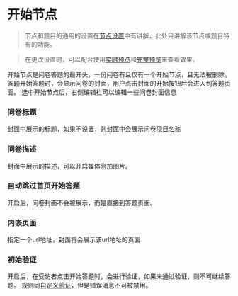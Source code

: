 # 开始节点

> 节点和题目的通用的设置在[节点设置](../node-setting/concept.md)中有讲解，此处只讲解该节点或题目特有的功能。

> 在更改设置时，可以配合使用[实时预览](../preview/realtime.md)和[完整预览](../preview/full.md)来查看效果。

开始节点是问卷答题的最开头，一份问卷有且仅有一个开始节点，且无法被删除。
答题开始答题时，会显示问卷的封面，用户点击封面的开始按钮后会进入到答题页面。
选中开始节点后，右侧编辑栏可以编辑一些问卷封面信息

### 问卷标题
封面中展示的标题，如果不设置，则封面中会展示问卷[项目名称](../layout/global-setting.md#项目名称)

### 问卷描述
封面中展示的描述，可以开启媒体附加图片。

### 自动跳过首页开始答题
开启后，问卷封面不会被展示，而是直接到答题页面。

### 内嵌页面
指定一个url地址，封面将会展示该url地址的页面

### 初始验证
开启后，在受访者点击开始答题时，会进行验证，如果未通过验证，则不可继续答题。
规则同[自定义验证](../node-setting/custom-validation.md)，但是错误消息不可被禁用。